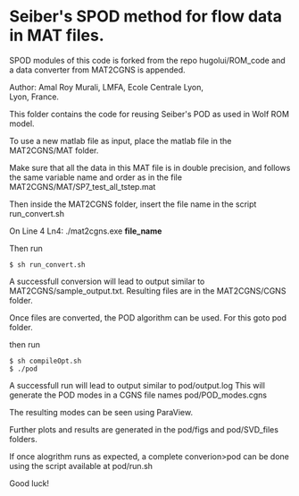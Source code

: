 # Seiber's SPOD method for flow data in MAT files.
SPOD modules of this code is forked from the repo hugolui/ROM_code and a data converter from MAT2CGNS is appended.

Author:
    Amal Roy Murali,
    LMFA, Ecole Centrale Lyon,   
    Lyon, France.

This folder contains the code for reusing Seiber's POD as used in Wolf ROM model.

To use a new matlab file as input, place the matlab file in the MAT2CGNS/MAT folder.

Make sure that all the data in this MAT file is in double precision, and follows the same variable name and order as in the file MAT2CGNS/MAT/SP7_test_all_tstep.mat

Then inside the MAT2CGNS folder, insert the file name in the script run_convert.sh
    
   On Line 4
   Ln4: ./mat2cgns.exe __file_name__

Then run

	$ sh run_convert.sh

A successfull conversion will lead to output similar to MAT2CGNS/sample_output.txt. Resulting files are in the MAT2CGNS/CGNS folder.

Once files are converted, the POD algorithm can be used. For this goto pod folder.

then run

	$ sh compileOpt.sh
	$ ./pod

A successfull run will lead to output similar to pod/output.log
This will generate the POD modes in a CGNS file names pod/POD_modes.cgns

The resulting modes can be seen using ParaView.

Further plots and results are generated in the pod/figs and pod/SVD_files folders.

If once alogrithm runs as expected, a complete converion>pod can be done using the script available at pod/run.sh

Good luck!

